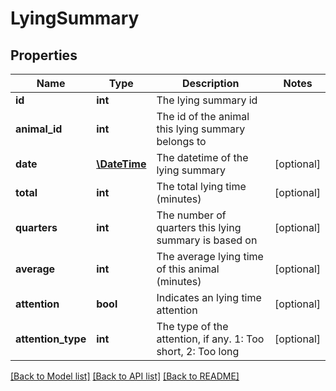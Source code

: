 # LyingSummary

## Properties
Name | Type | Description | Notes
------------ | ------------- | ------------- | -------------
**id** | **int** | The lying summary id | 
**animal_id** | **int** | The id of the animal this lying summary belongs to | 
**date** | [**\DateTime**](\DateTime.md) | The datetime of the lying summary | [optional] 
**total** | **int** | The total lying time (minutes) | [optional] 
**quarters** | **int** | The number of quarters this lying summary is based on | [optional] 
**average** | **int** | The average lying time of this animal (minutes) | [optional] 
**attention** | **bool** | Indicates an lying time attention | [optional] 
**attention_type** | **int** | The type of the attention, if any. 1: Too short, 2: Too long | [optional] 

[[Back to Model list]](../README.md#documentation-for-models) [[Back to API list]](../README.md#documentation-for-api-endpoints) [[Back to README]](../README.md)



